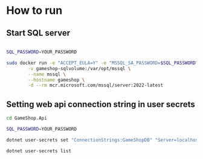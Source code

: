 # How to run

## Start SQL server

```bash

SQL_PASSWORD=YOUR_PASSWORD

sudo docker run -e "ACCEPT_EULA=Y" -e "MSSQL_SA_PASSWORD=$SQL_PASSWORD" -p 1433:1433 \
        -v gameshop-sqlvolume:/var/opt/mssql \
        --name mssql \
        --hostname gameshop \
        -d --rm mcr.microsoft.com/mssql/server:2022-latest 
```

## Setting web api connection string in user secrets

```bash
cd GameShop.Api

SQL_PASSWORD=YOUR_PASSWORD

dotnet user-secrets set "ConnectionStrings:GameShopDB" "Server=localhost; Database=GameShop; User Id=sa; Password=$SQL_PASSWORD; TrustServerCertificate=True;"

dotnet user-secrets list
```
